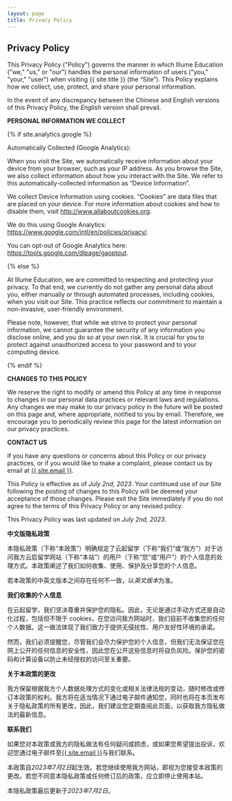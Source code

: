 ```yaml
---
layout: page
title: Privacy Policy
---
```

<div class="col-lg-12 text-center">
	<h2 class="section-heading text-uppercase">Privacy Policy</h2>
</div>

This Privacy Policy ("Policy") governs the manner in which Illume Education ("we," "us," or "our") handles the personal information of users ("you," "your," "user") when visiting {{ site.title }} (the “Site”). This Policy explains how we collect, use, protect, and share your personal information. 

In the event of any discrepancy between the Chinese and English versions of this Privacy Policy, the *English version* shall prevail.

**PERSONAL INFORMATION WE COLLECT**

{% if site.analytics.google %}

Automatically Collected (Google Analytics):

When you visit the Site, we automatically receive information about your device from your browser, such as your IP address. As you browse the Site, we also collect information about how you interact with the Site. We refer to this automatically-collected information as “Device Information”.

We collect Device Information using cookies. “Cookies” are data files that are placed on your device. For more information about cookies and how to disable them, visit http://www.allaboutcookies.org.

We do this using Google Analytics: <https://www.google.com/intl/en/policies/privacy/>.

You can opt-out of Google Analytics here: <https://tools.google.com/dlpage/gaoptout>.

{% else %}

At Illume Education, we are committed to respecting and protecting your privacy. To that end, we currently do not gather any personal data about you, either manually or through automated processes, including cookies, when you visit our Site. This practice reflects our commitment to maintain a non-invasive, user-friendly environment.

Please note, however, that while we strive to protect your personal information, we cannot guarantee the security of any information you disclose online, and you do so at your own risk. It is crucial for you to protect against unauthorized access to your password and to your computing device.

{% endif %}

**CHANGES TO THIS POLICY**

We reserve the right to modify or amend this Policy at any time in response to changes in our personal data practices or relevant laws and regulations. Any changes we may make to our privacy policy in the future will be posted on this page and, where appropriate, notified to you by email. Therefore, we encourage you to periodically review this page for the latest information on our privacy practices.

**CONTACT US**

If you have any questions or concerns about this Policy or our privacy practices, or if you would like to make a complaint, please contact us by email at <a href="mailto:{{ site.email }}">{{ site.email }}</a>.

This Policy is effective as of *July 2nd, 2023*. Your continued use of our Site following the posting of changes to this Policy will be deemed your acceptance of those changes. Please exit the Site immediately if you do not agree to the terms of this Privacy Policy or any revised policy.

This Privacy Policy was last updated on *July 2nd, 2023*.

**中文版隐私政策**

本隐私政策（下称“本政策”）明确规定了云起留学（下称“我们”或“我方”）对于访问我方云启留学网站（下称“本站”）的用户（下称“您”或“用户”）的个人信息的处理方式。本政策阐述了我们如何收集、使用、保护及分享您的个人信息。

若本政策的中英文版本之间存在任何不一致，以*英文版本*为准。

**我们收集的个人信息**

在云起留学，我们坚决尊重并保护您的隐私。因此，无论是通过手动方式还是自动化过程，包括但不限于 cookies，在您访问我方网站时，我们目前不收集您的任何个人数据。这一做法体现了我们致力于提供无侵扰性、用户友好性环境的承诺。

然而，我们必须提醒您，尽管我们会尽力保护您的个人信息，但我们无法保证您在网上公开的任何信息的安全性，因此您在公开这些信息时将自负风险。保护您的密码和计算设备以防止未经授权的访问至关重要。

**关于本政策的更改**

我方保留根据我方个人数据处理方式的变化或相关法律法规的变动，随时修改或修订本政策的权利。我方将在适当情况下通过电子邮件通知您，同时也将在本页发布关于隐私政策的所有更改，因此，我们建议您定期查阅此页面，以获取我方隐私做法的最新信息。

**联系我们**

如果您对本政策或我方的隐私做法有任何疑问或顾虑，或如果您希望提出投诉，欢迎您通过电子邮件至<a href="mailto:{{ site.email }}">{{ site.email }}</a>与我们联系。

本政策自*2023年7月2日*起生效。若您继续使用我方网站，即视为您接受本政策的更改。若您不同意本隐私政策或任何修订后的政策，应立即停止使用本站。

本隐私政策最后更新于*2023年7月2日*。
